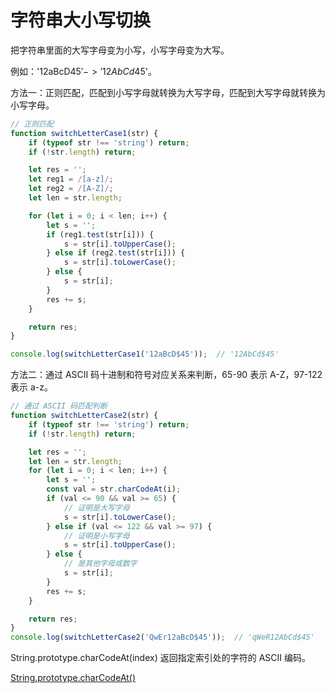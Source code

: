 # 字符串大小写切换

把字符串里面的大写字母变为小写，小写字母变为大写。

例如：'12aBcD$45' -> '12AbCd$45'。

方法一：正则匹配，匹配到小写字母就转换为大写字母，匹配到大写字母就转换为小写字母。

```javascript
// 正则匹配
function switchLetterCase1(str) {
    if (typeof str !== 'string') return;
    if (!str.length) return;

    let res = '';
    let reg1 = /[a-z]/;
    let reg2 = /[A-Z]/;
    let len = str.length;

    for (let i = 0; i < len; i++) {
        let s = '';
        if (reg1.test(str[i])) {
            s = str[i].toUpperCase();
        } else if (reg2.test(str[i])) {
            s = str[i].toLowerCase();
        } else {
            s = str[i];
        }
        res += s;
    }

    return res;
}

console.log(switchLetterCase1('12aBcD$45'));  // '12AbCd$45'
```

方法二：通过 ASCII 码十进制和符号对应关系来判断，65-90 表示 A-Z，97-122 表示 a-z。

```javascript
// 通过 ASCII 码匹配判断
function switchLetterCase2(str) {
    if (typeof str !== 'string') return;
    if (!str.length) return;

    let res = '';
    let len = str.length;
    for (let i = 0; i < len; i++) {
        let s = '';
        const val = str.charCodeAt(i);
        if (val <= 90 && val >= 65) {
            // 证明是大写字母
            s = str[i].toLowerCase();
        } else if (val <= 122 && val >= 97) {
            // 证明是小写字母
            s = str[i].toUpperCase();
        } else {
            // 是其他字母或数字
            s = str[i];
        }
        res += s;
    }

    return res;
}
console.log(switchLetterCase2('QwEr12aBcD$45'));  // 'qWeR12AbCd$45'
```

String.prototype.charCodeAt(index) 返回指定索引处的字符的 ASCII 编码。

[String.prototype.charCodeAt()](https://developer.mozilla.org/zh-CN/docs/Web/JavaScript/Reference/Global_Objects/String/charCodeAt)
